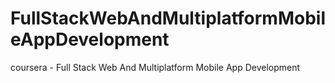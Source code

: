 # FullStackWebAndMultiplatformMobileAppDevelopment
coursera - Full Stack Web And Multiplatform Mobile App Development
